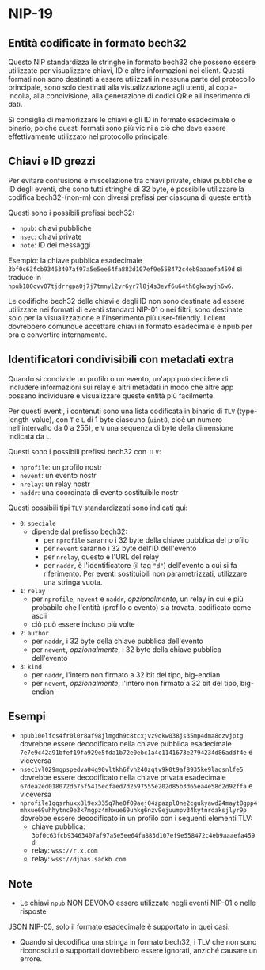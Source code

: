 # NIP-19

## Entità codificate in formato bech32

Questo NIP standardizza le stringhe in formato bech32 che possono essere utilizzate per visualizzare chiavi, ID e altre informazioni nei client. Questi formati non sono destinati a essere utilizzati in nessuna parte del protocollo principale, sono solo destinati alla visualizzazione agli utenti, al copia-incolla, alla condivisione, alla generazione di codici QR e all'inserimento di dati.

Si consiglia di memorizzare le chiavi e gli ID in formato esadecimale o binario, poiché questi formati sono più vicini a ciò che deve essere effettivamente utilizzato nel protocollo principale.

## Chiavi e ID grezzi

Per evitare confusione e miscelazione tra chiavi private, chiavi pubbliche e ID degli eventi, che sono tutti stringhe di 32 byte, è possibile utilizzare la codifica bech32-(non-m) con diversi prefissi per ciascuna di queste entità.

Questi sono i possibili prefissi bech32:

  - `npub`: chiavi pubbliche
  - `nsec`: chiavi private
  - `note`: ID dei messaggi

Esempio: la chiave pubblica esadecimale `3bf0c63fcb93463407af97a5e5ee64fa883d107ef9e558472c4eb9aaaefa459d` si traduce in `npub180cvv07tjdrrgpa0j7j7tmnyl2yr6yr7l8j4s3evf6u64th6gkwsyjh6w6`.

Le codifiche bech32 delle chiavi e degli ID non sono destinate ad essere utilizzate nei formati di eventi standard NIP-01 o nei filtri, sono destinate solo per la visualizzazione e l'inserimento più user-friendly. I client dovrebbero comunque accettare chiavi in formato esadecimale e npub per ora e convertire internamente.

## Identificatori condivisibili con metadati extra

Quando si condivide un profilo o un evento, un'app può decidere di includere informazioni sui relay e altri metadati in modo che altre app possano individuare e visualizzare queste entità più facilmente.

Per questi eventi, i contenuti sono una lista codificata in binario di `TLV` (type-length-value), con `T` e `L` di 1 byte ciascuno (`uint8`, cioè un numero nell'intervallo da 0 a 255), e `V` una sequenza di byte della dimensione indicata da `L`.

Questi sono i possibili prefissi bech32 con `TLV`:

  - `nprofile`: un profilo nostr
  - `nevent`: un evento nostr
  - `nrelay`: un relay nostr
  - `naddr`: una coordinata di evento sostituibile nostr

Questi possibili tipi `TLV` standardizzati sono indicati qui:

- `0`: `speciale`
  - dipende dal prefisso bech32:
    - per `nprofile` saranno i 32 byte della chiave pubblica del profilo
    - per `nevent` saranno i 32 byte dell'ID dell'evento
    - per `nrelay`, questo è l'URL del relay
    - per `naddr`, è l'identificatore (il tag `"d"`) dell'evento a cui si fa riferimento. Per eventi sostituibili non parametrizzati, utilizzare una stringa vuota.
- `1`: `relay`
  - per `nprofile`, `nevent` e `naddr`, _opzionalmente_, un relay in cui è più probabile che l'entità (profilo o evento) sia trovata, codificato come ascii
  - ciò può essere incluso più volte
- `2`: `author`
  - per `naddr`, i 32 byte della chiave pubblica dell'evento
  - per `nevent`, _opzionalmente_, i 32 byte della chiave pubblica dell'evento
- `3`: `kind`
  - per `naddr`, l'intero non firmato a 32 bit del tipo, big-endian
  - per `nevent`, _opzionalmente_, l'intero non firmato a 32 bit del tipo, big-endian

## Esempi

- `npub10elfcs4fr0l0r8af98jlmgdh9c8tcxjvz9qkw038js35mp4dma8qzvjptg` dovrebbe essere decodificato nella chiave pubblica esadecimale `7e7e9c42a91bfef19fa929e5fda1b72e0ebc1a4c1141673e2794234d86addf4e` e viceversa
- `nsec1vl029mgpspedva04g90vltkh6fvh240zqtv9k0t9af8935ke9laqsnlfe5` dovrebbe essere decodificato nella chiave privata esadecimale `67dea2ed018072d675f5415ecfaed7d2597555e202d85b3d65ea4e58d2d92ffa` e viceversa
- `nprofile1qqsrhuxx8l9ex335q7he0f09aej04zpazpl0ne2cgukyawd24mayt8gpp4mhxue69uhhytnc9e3k7mgpz4mhxue69uhkg6nzv9ejuumpv34kytnrdaksjlyr9p` dovrebbe essere decodificato in un profilo con i seguenti elementi TLV:
  - chiave pubblica: `3bf0c63fcb93463407af97a5e5ee64fa883d107ef9e558472c4eb9aaaefa459d`
  - relay: `wss://r.x.com`
  - relay: `wss://djbas.sadkb.com`

## Note

- Le chiavi `npub` NON DEVONO essere utilizzate negli eventi NIP-01 o nelle risposte

 JSON NIP-05, solo il formato esadecimale è supportato in quei casi.
- Quando si decodifica una stringa in formato bech32, i TLV che non sono riconosciuti o supportati dovrebbero essere ignorati, anziché causare un errore.